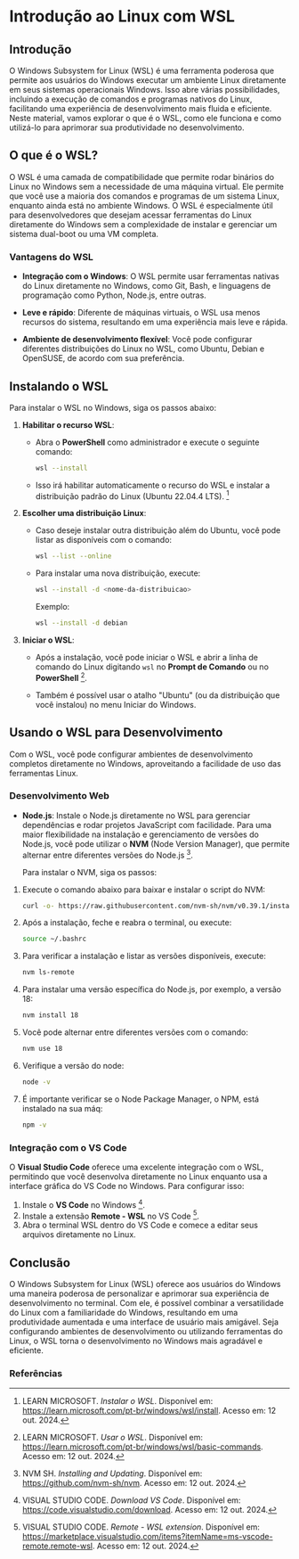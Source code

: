 # Introdução ao Linux com WSL

## Introdução

O Windows Subsystem for Linux (WSL) é uma ferramenta poderosa que permite aos usuários do Windows executar um ambiente Linux diretamente em seus sistemas operacionais Windows. Isso abre várias possibilidades, incluindo a execução de comandos e programas nativos do Linux, facilitando uma experiência de desenvolvimento mais fluida e eficiente. Neste material, vamos explorar o que é o WSL, como ele funciona e como utilizá-lo para aprimorar sua produtividade no desenvolvimento.

## O que é o WSL?

O WSL é uma camada de compatibilidade que permite rodar binários do Linux no Windows sem a necessidade de uma máquina virtual. Ele permite que você use a maioria dos comandos e programas de um sistema Linux, enquanto ainda está no ambiente Windows. O WSL é especialmente útil para desenvolvedores que desejam acessar ferramentas do Linux diretamente do Windows sem a complexidade de instalar e gerenciar um sistema dual-boot ou uma VM completa.

### Vantagens do WSL

- **Integração com o Windows**: O WSL permite usar ferramentas nativas do Linux diretamente no Windows, como Git, Bash, e linguagens de programação como Python, Node.js, entre outras.

- **Leve e rápido**: Diferente de máquinas virtuais, o WSL usa menos recursos do sistema, resultando em uma experiência mais leve e rápida.

- **Ambiente de desenvolvimento flexível**: Você pode configurar diferentes distribuições do Linux no WSL, como Ubuntu, Debian e OpenSUSE, de acordo com sua preferência.

## Instalando o WSL

Para instalar o WSL no Windows, siga os passos abaixo:

1. **Habilitar o recurso WSL**:
   
   - Abra o **PowerShell** como administrador e execute o seguinte comando:
     
     ```bash
     wsl --install
     ```
     
   - Isso irá habilitar automaticamente o recurso do WSL e instalar a distribuição padrão do Linux (Ubuntu 22.04.4 LTS). [^1]

3. **Escolher uma distribuição Linux**:
   
   - Caso deseje instalar outra distribuição além do Ubuntu, você pode listar as disponíveis com o comando:
     
     ```bash
     wsl --list --online
     ```
     
   - Para instalar uma nova distribuição, execute:
     
     ```bash
     wsl --install -d <nome-da-distribuicao>
     ```
     
     Exemplo:
     
     ```bash
     wsl --install -d debian
     ```

5. **Iniciar o WSL**:
   
   - Após a instalação, você pode iniciar o WSL e abrir a linha de comando do Linux digitando `wsl` no **Prompt de Comando** ou no **PowerShell** [^2].

   - Também é possível usar o atalho "Ubuntu" (ou da distribuição que você instalou) no menu Iniciar do Windows.

## Usando o WSL para Desenvolvimento

Com o WSL, você pode configurar ambientes de desenvolvimento completos diretamente no Windows, aproveitando a facilidade de uso das ferramentas Linux.

### Desenvolvimento Web

- **Node.js**: Instale o Node.js diretamente no WSL para gerenciar dependências e rodar projetos JavaScript com facilidade. Para uma maior flexibilidade na instalação e gerenciamento de versões do Node.js, você pode utilizar o **NVM** (Node Version Manager), que permite alternar entre diferentes versões do Node.js [^3].

  Para instalar o NVM, siga os passos:

1. Execute o comando abaixo para baixar e instalar o script do NVM:
     
     ```bash
     curl -o- https://raw.githubusercontent.com/nvm-sh/nvm/v0.39.1/install.sh | bash
     ```

2. Após a instalação, feche e reabra o terminal, ou execute:
     
     ```bash
     source ~/.bashrc
     ```

3. Para verificar a instalação e listar as versões disponíveis, execute:
     
     ```bash
     nvm ls-remote
     ```

4. Para instalar uma versão específica do Node.js, por exemplo, a versão 18:
     
     ```bash
     nvm install 18
     ```

5. Você pode alternar entre diferentes versões com o comando:
     
     ```bash
     nvm use 18
     ```

5. Verifique a versão do node:
     
     ```bash
     node -v
     ```

5. É importante verificar se o Node Package Manager, o NPM, está instalado na sua máq:
     
     ```bash
     npm -v
     ```

### Integração com o VS Code

O **Visual Studio Code** oferece uma excelente integração com o WSL, permitindo que você desenvolva diretamente no Linux enquanto usa a interface gráfica do VS Code no Windows. Para configurar isso:

1. Instale o **VS Code** no Windows [^4].
2. Instale a extensão **Remote - WSL** no VS Code [^5].
3. Abra o terminal WSL dentro do VS Code e comece a editar seus arquivos diretamente no Linux.

## Conclusão

O Windows Subsystem for Linux (WSL) oferece aos usuários do Windows uma maneira poderosa de personalizar e aprimorar sua experiência de desenvolvimento no terminal. Com ele, é possível combinar a versatilidade do Linux com a familiaridade do Windows, resultando em uma produtividade aumentada e uma interface de usuário mais amigável. Seja configurando ambientes de desenvolvimento ou utilizando ferramentas do Linux, o WSL torna o desenvolvimento no Windows mais agradável e eficiente.

### Referências

[^1]: LEARN MICROSOFT. *Instalar o WSL*. Disponível em: <https://learn.microsoft.com/pt-br/windows/wsl/install>. Acesso em: 12 out. 2024.  
[^2]: LEARN MICROSOFT. *Usar o WSL*. Disponível em: <https://learn.microsoft.com/pt-br/windows/wsl/basic-commands>. Acesso em: 12 out. 2024.  
[^3]: NVM SH. *Installing and Updating*. Disponível em: <https://github.com/nvm-sh/nvm>. Acesso em: 12 out. 2024.  
[^4]: VISUAL STUDIO CODE. *Download VS Code*. Disponível em: <https://code.visualstudio.com/download>. Acesso em: 12 out. 2024.  
[^5]: VISUAL STUDIO CODE. *Remote - WSL extension*. Disponível em: <https://marketplace.visualstudio.com/items?itemName=ms-vscode-remote.remote-wsl>. Acesso em: 12 out. 2024.  
